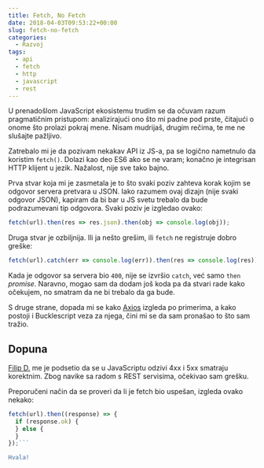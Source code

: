 ```yaml
---
title: Fetch, No Fetch
date: 2018-04-03T09:53:22+00:00
slug: fetch-no-fetch
categories:
  - Razvoj
tags:
  - api
  - fetch
  - http
  - javascript
  - rest
---
```


U prenadošlom JavaScript ekosistemu trudim se da očuvam razum pragmatičnim pristupom: analizirajući ono što mi padne pod prste, čitajući o onome što prolazi pokraj mene. Nisam mudrijaš, drugim rečima, te me ne slušajte pažljivo.

Zatrebalo mi je da pozivam nekakav API iz JS-a, pa se logično nametnulo da koristim `fetch()`. Dolazi kao deo ES6 ako se ne varam; konačno je integrisan HTTP klijent u jezik. Nažalost, nije sve tako bajno.

Prva stvar koja mi je zasmetala je to što svaki poziv zahteva korak kojim se odgovor servera pretvara u JSON. Iako razumem ovaj dizajn (nije svaki odgovor JSON), kapiram da bi bar u JS svetu trebalo da bude podrazumevani tip odgovora. Svaki poziv je izgledao ovako:

```javascript
fetch(url).then(res => res.json).then(obj => console.log(obj));
```

Druga stvar je ozbiljnija. Ili ja nešto grešim, ili `fetch` ne registruje dobro greške:

```javascript
fetch(url).catch(err => console.log(err)).then(res => console.log(res));
```

Kada je odgovor sa servera bio `400`, nije se izvršio `catch`, već samo `then` _promise_. Naravno, mogao sam da dodam još koda pa da stvari rade kako očekujem, no smatram da ne bi trebalo da ga bude.

S druge strane, dopada mi se kako [Axios](https://github.com/axios/axios) izgleda po primerima, a kako postoji i Bucklescript veza za njega, čini mi se da sam pronašao to što sam tražio.

## Dopuna

[Filip D.](http://danicfilip.com/) me je podsetio da se u JavaScriptu odzivi 4xx i 5xx smatraju korektnim. Zbog navike sa radom s REST servisima, očekivao sam grešku.

Preporučeni način da se proveri da li je fetch bio uspešan, izgleda ovako nekako:

```javascript
fetch(url).then((response) => {
  if (response.ok) {
  } else {
  }
});```

Hvala!